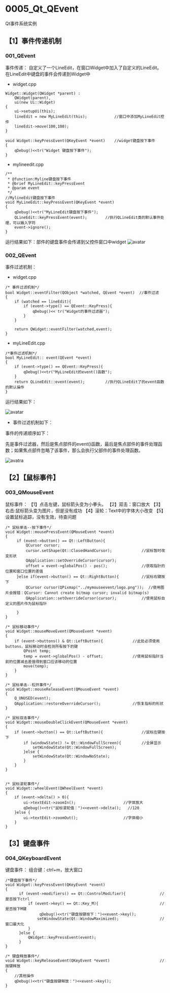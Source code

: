 # 0005_Qt_QEvent
Qt事件系统实例
## 【1】事件传递机制

### 001_QEvent
事件传递：
自定义了一个LineEdit，在窗口Widget中加入了自定义的LineEdit。
在LineEdit中键盘的事件会传递到Widget中
* widget.cpp
```
Widget::Widget(QWidget *parent) :
    QWidget(parent),
    ui(new Ui::Widget)
{
    ui->setupUi(this);
    lineEdit = new MyLineEdit(this);            //窗口中添加MyLineEdit控件
    lineEdit->move(100,100);
}

void Widget::keyPressEvent(QKeyEvent *event)    //widget键盘按下事件
{
    qDebug()<<tr("Widget 键盘按下事件");
}
```
* mylineedit.cpp
```
/**
 * @function:Myline键盘按下事件
 * @brief MyLineEdit::keyPressEvent
 * @param event
 */
//MylineEdit键盘按下事件
void MyLineEdit::keyPressEvent(QKeyEvent *event)
{
    qDebug()<<tr("MyLineEdit键盘按下事件");
    QLineEdit::keyPressEvent(event);        //执行QLineEdit类的默认事件处理，可以输入字符
    event->ignore();
}

```
运行结果如下：部件的键盘事件会传递到父控件窗口中widget
![avatar](https://github.com/CodingManPP/0005_Qt_QEvent/blob/master/_001_QEvent/myevent/%E4%BA%8B%E4%BB%B6%E4%BC%A0%E9%80%92%E5%AE%9E%E4%BE%8B1.png)

### 002_QEvent
事件过滤机制：
* widget.cpp
```
/* 事件过滤机制*/
bool Widget::eventFilter(QObject *watched, QEvent *event)  //事件过滤
{
    if (watched == lineEdit){
        if (event->type() == QEvent::KeyPress){
            qDebug()<< tr("Widget的事件过滤器");
        }
    }

    return QWidget::eventFilter(watched,event);
}
```
* myLineEdit.cpp
```
/*事件过滤机制*/
bool MyLineEdit:: event(QEvent *event)
{
    if (event->type() == QEvent::KeyPress){
        qDebug()<<tr("MyLineEdit的event()函数");
    }
    return QLineEdit::event(event);         //执行QLineEdit了的event函数的默认操作
}
```
运行结果如下：

![avatar](https://github.com/CodingManPP/0005_Qt_QEvent/blob/master/_002_QEvent/myevent/%E4%BA%8B%E4%BB%B6%E4%BC%A0%E9%80%92%E5%AE%9E%E4%BE%8B2.png)
* 事件过滤机制如下：

事件的传递顺序如下：

先是事件过滤器，然后是焦点部件的event()函数，最后是焦点部件的事件处理函数；如果焦点部件忽略了该事件，那么会执行父部件的事件处理函数。

![avatra](https://github.com/CodingManPP/0005_Qt_QEvent/blob/master/_002_QEvent/myevent/%E4%BA%8B%E4%BB%B6%E4%BC%A0%E9%80%92%E6%9C%BA%E5%88%B6%E7%A4%BA%E6%84%8F%E5%9B%BE.png)

## 【2】【鼠标事件】
###  003_QMouseEvent
鼠标事件：
【1】点击左键，鼠标箭头变为小拳头。
【2】双击：窗口放大
【3】右击:鼠标箭头变为图片，但是没有成功
【4】滚轮：Text中的字体大小改变
【5】设置鼠标追踪，没有生效，待查问题
```
/* 鼠标单击--按下事件*/
void Widget::mousePressEvent(QMouseEvent *event)
{
     if (event->button() == Qt::LeftButton){
         QCursor cursor;
         cursor.setShape(Qt::ClosedHandCursor);             //鼠标暂时改变形状
         QApplication::setOverrideCursor(cursor);
         offset = event->globalPos() - pos();               //获取指针的位置和窗口位置的差值
     }else if(event->button() == Qt::RightButton){          //鼠标右键按下
         QCursor cursor(QPixmap("../mymouseevent/logo.png"));  //使用图片会报错：QCursor: Cannot create bitmap cursor; invalid bitmap(s)
         QApplication::setOverrideCursor(cursor);           //使用鼠标自定义的图片作为鼠标指针

     }
}

/* 鼠标移动事件*/
void Widget::mouseMoveEvent(QMouseEvent *event)
{
    if (event->buttons() & Qt::LeftButton){             //此处必须使用buttons，鼠标移动时会检测所有按下的键
        QPoint temp;
        temp = event->globalPos() - offset;             //使用鼠标指针当前的位置减去差值得到窗口应该移动的位置
        move(temp);
    }
}

/* 鼠标单击--松开事件*/
void Widget::mouseReleaseEvent(QMouseEvent *event)
{
    Q_UNUSED(event);
    QApplication::restoreOverrideCursor();              //恢复指标的形状
}

/* 鼠标双击事件*/
void Widget::mouseDoubleClickEvent(QMouseEvent *event)
{
    if (event->button() == Qt::LeftButton){                 //鼠标左键按下
        if (windowState() != Qt::WindowFullScreen){         //全屏显示
            setWindowState(Qt::WindowFullScreen);
        }else {
            setWindowState(Qt::WindowNoState);
        }
    }
}


/* 鼠标滚轮事件*/
void Widget::wheelEvent(QWheelEvent *event)
{
    if (event->delta() > 0){
        ui->textEdit->zoomIn();                     //字体放大
        qDebug()<<tr("鼠标滚轮值：")<<event->delta();   //120
    }else {
        ui->textEdit->zoomOut();                    //字体缩小
    }
}
```
## 【3】键盘事件
### 004_QKeyboardEvent
键盘事件：
组合键：ctrl+m，放大窗口
```
/*键盘按下事件*/
void Widget::keyPressEvent(QKeyEvent *event)
{
      if (event->modifiers() == Qt::ControlModifier){               //是否按下ctrl
          if (event->key() == Qt::Key_M){                           //是否按下M键
               qDebug()<<tr("键盘按键按下：")<<event->key();
              setWindowState(Qt::WindowMaximized);                  //窗口最大化
          }
      }else {
          QWidget::keyPressEvent(event);
      }
}

/* 键盘释放事件*/
void Widget::keyReleaseEvent(QKeyEvent *event)                      //按键释放
{
    //其他操作
    qDebug()<<tr("键盘按键释放：")<<event->key();
}
```
